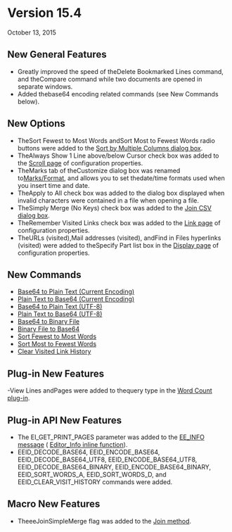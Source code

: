 # Version 15.4

October 13, 2015

## New General Features

- Greatly improved the speed of theDelete Bookmarked Lines command, and theCompare command while two documents are opened in separate windows.
- Added thebase64 encoding related commands (see New Commands below).

## New Options

- TheSort Fewest to Most Words andSort Most to Fewest Words radio buttons were added to the [Sort by Multiple Columns dialog box](../dlg/sort_multi/index).
- TheAlways Show 1 Line above/below Cursor check box was added to the [Scroll page](../dlg/properties/scroll/index) of configuration properties.
- TheMarks tab of theCustomize dialog box was renamed to[Marks/Format](../dlg/customize/marks/index), and allows you to set thedate/time formats used when you insert time and date.
- TheApply to All check box was added to the dialog box displayed when invalid characters were contained in a file when opening a file.
- TheSimply Merge (No Keys) check box was added to the [Join CSV dialog box](../dlg/join_csv/index).
- TheRemember Visited Links check box was added to the [Link page](../dlg/properties/link/index) of configuration properties.
- TheURLs (visited),Mail addresses (visited), andFind in Files hyperlinks (visited) were added to theSpecify Part list box in the [Display page](../dlg/properties/display/index) of configuration properties.

## New Commands

- [Base64 to Plain Text (Current Encoding)](../cmd/edit/decode_base64)
- [Plain Text to Base64 (Current Encoding)](../cmd/edit/encode_base64)
- [Base64 to Plain Text (UTF-8)](../cmd/edit/decode_base64_utf8)
- [Plain Text to Base64 (UTF-8)](../cmd/edit/encode_base64_utf8)
- [Base64 to Binary File](../cmd/edit/decode_base64_binary)
- [Binary File to Base64](../cmd/edit/encode_base64_binary)
- [Sort Fewest to Most Words](../cmd/edit/sort_words_a)
- [Sort Most to Fewest Words](../cmd/edit/sort_words_d)
- [Clear Visited Link History](../cmd/edit/clear_visit_history)

## Plug-in New Features

-View Lines andPages were added to thequery type in the [Word Count plug-in](../howto/plugin/plugin_wordcount).

## Plug-in API New Features

- The EI\_GET\_PRINT\_PAGES parameter was added to the [EE\_INFO message](../plugin/message/ee_info) ( [Editor\_Info inline function](../plugin/macro/editor_info)).
- EEID\_DECODE\_BASE64, EEID\_ENCODE\_BASE64, EEID\_DECODE\_BASE64\_UTF8, EEID\_ENCODE\_BASE64\_UTF8, EEID\_DECODE\_BASE64\_BINARY, EEID\_ENCODE\_BASE64\_BINARY, EEID\_SORT\_WORDS\_A, EEID\_SORT\_WORDS\_D, and EEID\_CLEAR\_VISIT\_HISTORY commands were added.

## Macro New Features

- TheeeJoinSimpleMerge flag was added to the [Join method](../macro/editor/join).
